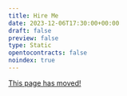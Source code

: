 ```yaml
---
title: Hire Me
date: 2023-12-06T17:30:00+00:00
draft: false
preview: false
type: Static
opentocontracts: false
noindex: true
---
```


<a href="/about/hire-me/march-2025-ahx4i/">This page has moved!</a>
